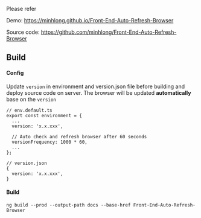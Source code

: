 Please refer 

Demo: https://minhlong.github.io/Front-End-Auto-Refresh-Browser

Source code: https://github.com/minhlong/Front-End-Auto-Refresh-Browser

## Build

#### Config

Update `version` in environment and version.json file before building and deploy source code on server. The browser will be updated **automatically** base on the `version`

```
// env.default.ts
export const environment = {
  ...
  version: 'x.x.xxx',
 
  // Auto check and refresh browser after 60 seconds
  versionFrequency: 1000 * 60,
  ...
};
```

```
// version.json
{
  version: 'x.x.xxx',
}
```

#### Build

```
ng build --prod --output-path docs --base-href Front-End-Auto-Refresh-Browser
```
